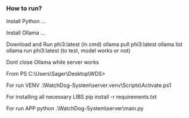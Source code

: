 ### How to run?

Install Python
...

Install Ollama
...

Download and Run phi3:latest (in cmd)
ollama pull phi3:latest
ollama list
ollama run phi3:latest (to test, model works or not)

Dont close Ollama while server works

From
PS C:\Users\Sager\Desktop\WDS>

For run VENV
.\WatchDog-System\server\.venv\Scripts\Activate.ps1

For installing all necessary LIBS
pip install -r requirements.txt

For run APP
python .\WatchDog-System\server\main.py